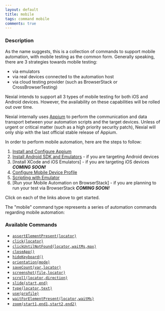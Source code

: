 ```yaml
---
layout: default
title: mobile
tags: command mobile
comments: true
---
```



### Description
As the name suggests, this is a collection of commands to support mobile automation, with mobile testing as the common 
form. Generally speaking, there are 3 strategies towards mobile testing:
- via emulators
- via real devices connected to the automation host
- via cloud testing provider (such as BrowserStack or CrossBrowserTesting)

Nexial intends to support all 3 types of mobile testing for both iOS and Android devices. However, the availability on 
these capabilities will be rolled out over time.

Nexial internally uses <a href="https://appium.io/" class="external-link" target="_nexial_link">Appium</a> to perform
the communication and data transport between your automation scripts and the target devices. Unless of urgent or 
critical matter (such as a high priority security patch), Nexial will only ship with the last official stable release 
of Appium.

In order to perform mobile automation, here are the steps to follow:
1. [Install and Configure Appium](install_appium)
2. [Install Android SDK and Emulators](android_setup) - if you are targeting Android devices
3. [Install XCode and iOS Emulators] - if you are targeting iOS devices **_COMING SOON!_**
4. [Configure Mobile Device Profile](mobile_device_profile)
5. [Scripting with Emulator](script_with_emulator)
6. [Run your Mobile Automation on BrowserStack] - if you are planning to run your test via BrowserStack **_COMING SOON!_**

Click on each of the links above to get started.

The "mobile" command type represents a series of automation commands regarding mobile automation:

### Available Commands
- [`assertElementPresent(locator)`](assertElementPresent(locator))
- [`click(locator)`](click(locator))
- [`clickUntilNotFound(locator,waitMs,max)`](clickUntilNotFound(locator,waitMs,max))
- [`closeApp()`](closeApp())
- [`hideKeyboard()`](hideKeyboard())
- [`orientation(mode)`](orientation(mode))
- [`saveCount(var,locator)`](saveCount(var,locator))
- [`screenshot(file,locator)`](screenshot(file,locator))
- [`scroll(locator,direction)`](scroll(locator,direction))
- [`slide(start,end)`](slide(start,end))
- [`type(locator,text)`](type(locator,text))
- [`use(profile)`](use(profile))
- [`waitForElementPresent(locator,waitMs)`](waitForElementPresent(locator,waitMs))
- [`zoom(start1,end1,start2,end2)`](zoom(start1,end1,start2,end2))
